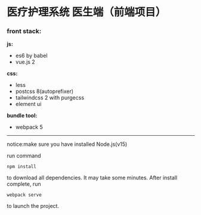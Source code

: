 # 医疗护理系统 医生端（前端项目）


### front stack:

**js:**
 - es6 by babel
 - vue.js 2

**css:**
 - less
 - postcss 8(autoprefixer)
 - tailwindcss 2 with purgecss
 - element ui

**bundle tool:**
 - webpack 5


---
notice:make sure you have installed Node.js(v15)

run command

```
npm install
```

to download all dependencies.
It may take some minutes.
After install complete, run

```
webpack serve
```

to launch the project.
